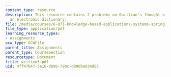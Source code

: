 ```yaml
---
content_type: resource
description: This resource contains 2 problems on Quillian's thought of system as
  an electronic dictionary.
file: /media/courses/6-871-knowledge-based-applications-systems-spring-2005/4ff47b473a16d896790cd890be034d85_written3.pdf
file_type: application/pdf
learning_resource_types:
- Assignments
ocw_type: OCWFile
parent_title: Assignments
parent_type: CourseSection
resourcetype: Document
title: written3.pdf
uid: 4ff47b47-3a16-d896-790c-d890be034d85
---
```

